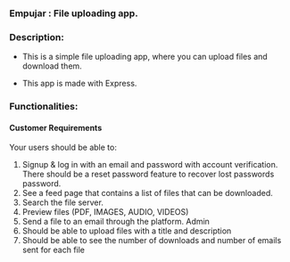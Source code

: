 ### Empujar : File uploading app.

### Description:

-  This is a simple file uploading app, where you can upload files and download them.

-  This app is made with Express.

### Functionalities:

#### Customer Requirements

Your users should be able to:

1. Signup & log in with an email and password with account verification. There should be a reset password feature to recover lost passwords password.
2. See a feed page that contains a list of files that can be downloaded.
3. Search the file server.
4. Preview files (PDF, IMAGES, AUDIO, VIDEOS)
5. Send a file to an email through the platform.
   Admin
6. Should be able to upload files with a title and description
7. Should be able to see the number of downloads and number of emails sent for each file
